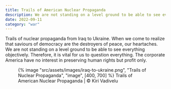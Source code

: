 ```yaml
---
title: Trails of American Nuclear Propaganda
description: We are not standing on a level ground to be able to see everything objectively
date: 2022-09-11
category: "war"
---
```


Trails of nuclear propaganda from Iraq to Ukraine. When we come to realize that saviours of democracy are the destroyers of peace, our heartaches. We are not standing on a level ground to be able to see everything objectively. Therefore, it is vital for us to question everything. The corporate America have no interest in preserving human rights but profit only.

<!-- excerpt -->

<figure>
{% image "src/assets/images/iraq-to-ukraine.png", "Trails of Nuclear Propaganda", "image", [400, 700] %}
</figcaption>Trails of American Nuclear Propaganda | © Kiri Vadivelu</figcaption>
</figure>
